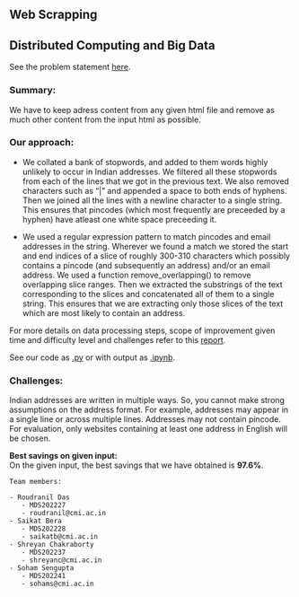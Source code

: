 ## Web Scrapping
## Distributed Computing and Big Data
 
See the problem statement [here](https://github.com/berasaikat/web_scrapping_dcbd/blob/main/DCBD_CMI_Assignment_1__2023_.pdf).
 
### Summary:
We have to keep adress content from any given html file and remove as much other content from the input html as possible.

### Our approach:
- We collated a bank of stopwords, and added to them words highly unlikely to occur
in Indian addresses. We filtered all these stopwords from each of the lines that we got
in the previous text. We also removed characters such as “|” and appended a space
to both ends of hyphens. Then we joined all the lines with a newline character to a
single string. This ensures that pincodes (which most frequently are preceeded by a
hyphen) have atleast one white space preceeding it.

- We used a regular expression pattern to match pincodes and email addresses in the
string. Wherever we found a match we stored the start and end indices of a slice
of roughly 300-310 characters which possibly contains a pincode (and subsequently
an address) and/or an email address. We used a function remove_overlapping()
to remove overlapping slice ranges. Then we extracted the substrings of the text
corresponding to the slices and concatenated all of them to a single string. This
ensures that we are extracting only those slices of the text which are most likely to
contain an address.

For more details on data processing steps, scope of improvement given time and difficulty level and challenges refer to this [report](https://github.com/berasaikat/web_scrapping_dcbd/blob/main/report.pdf).
 
See our code as [.py](https://github.com/berasaikat/web_scrapping_dcbd/blob/main/process.py) or with output as [.ipynb](https://github.com/berasaikat/web_scrapping_dcbd/blob/main/process.ipynb).
 
### Challenges:
Indian addresses are written in multiple ways. So, you cannot make strong assumptions on the address format. For example, addresses may appear in a single line or across multiple lines. Addresses may not contain pincode. For evaluation, only websites containing at least one address in English will be chosen.
 
**Best savings on given input:**     
On the given input, the best savings that we have obtained is **97.6%**.

```
Team members:  

- Roudranil Das  
   - MDS202227
   - roudranil@cmi.ac.in
- Saikat Bera 
   - MDS202228
   - saikatb@cmi.ac.in
- Shreyan Chakraborty 
   - MDS202237
   - shreyanc@cmi.ac.in
- Soham Sengupta 
   - MDS202241
   - sohams@cmi.ac.in

```
 
